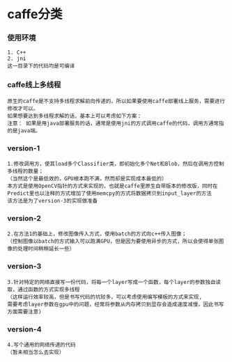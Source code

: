 caffe分类
=========

### 使用环境
    1. C++
    2. jni
    这一目录下的代码均是可编译

### caffe线上多线程
    原生的caffe是不支持多线程求解前向传递的，所以如果要使用caffe部署线上服务，需要进行修改才可以。
    如果想要达到多线程求解的话，基本上可以考虑如下方案：
    注意： 如果是用java部署服务的话，通常是使用jni的方式调用caffe的代码，调用方通常指的是java端。

### version-1
    1.修改调用方，使其load多个Classifier类，即初始化多个Net和Blob，然后在调用方控制多线程的数量；
    （当然这个是最低效的，GPU根本跑不满，然而却是实现成本最低的）
    本方式是使用OpenCV指针的方式来实现的，也就是caffe里原生自带版本的修改版，同时在Predict里也以注释的方式增加了使用memcpy的方式将数据拷贝到input_layer的方法
    该方法是为了version-3的实现做准备

### version-2
    2.在方法1的基础上，修改图像传入方式，使用batch的方式向c++传入图像；
    （控制图像以batch的方式输入可以跑满GPU，但是因为要使用异步的方式，所以会使得单张图像的处理时间稍稍延长一些）

### version-3
    3.针对特定的网络直接写一份代码，将每一个layer写成一个函数，每个layer的参数独自读取，通过函数的方式实现多线程
    （这样运行效率较高，但是书写代码的坑较多，可以考虑使用编写模板的方式来实现,
    需要考虑layer参数在gpu中的问题，经常将参数从内存拷贝到显存会造成速度减慢，因此书写方面需要注意)

### version-4
    4.写个通用的网络传递的代码
    （暂未相当怎么去实现）
